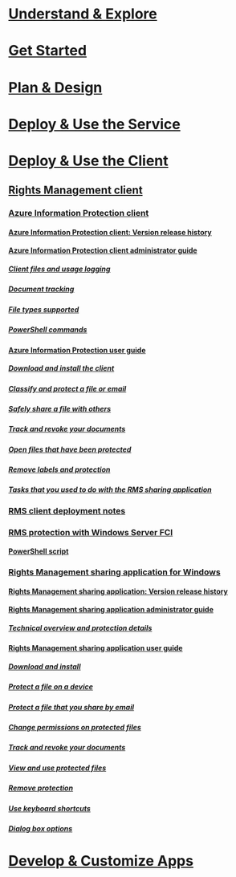 # [Understand & Explore](/information-protection/understand-explore/what-is-information-protection)
# [Get Started](/information-protection/get-started/requirements-azure-rms)
# [Plan & Design](/information-protection/plan-design/deployment-roadmap)
# [Deploy & Use the Service](/information-protection/deploy-use/activate-service)
# [Deploy & Use the Client](use-client.md)
## [Rights Management client](use-client.md)
### [Azure Information Protection client](AIP-client.md)
#### [Azure Information Protection client: Version release history](client-version-release-history.md)
#### [Azure Information Protection client administrator guide](client-admin-guide.md)
##### [Client files and usage logging](client-admin-guide-files-and-logging.md)
##### [Document tracking](client-admin-guide-document-tracking.md)
##### [File types supported](client-admin-guide-file-types.md)
##### [PowerShell commands](client-admin-guide-powershell.md)
#### [Azure Information Protection user guide](client-user-guide.md)
##### [Download and install the client](install-client-app.md)
##### [Classify and protect a file or email](client-classify-protect.md)
##### [Safely share a file with others](client-protect-share.md)
##### [Track and revoke your documents](client-track-revoke.md)
##### [Open files that have been protected](client-view-use-files.md)
##### [Remove labels and protection](client-remove-label-protection.md)
##### [Tasks that you used to do with the RMS sharing application](upgrade-client-app.md)
### [RMS client deployment notes](client-deployment-notes.md)
### [RMS protection with Windows Server FCI](configure-fci.md)
#### [PowerShell script](fci-script.md)
### [Rights Management sharing application for Windows](sharing-app-windows.md)
#### [Rights Management sharing application: Version release history](sharing-app-version-release-history.md)
#### [Rights Management sharing application administrator guide](sharing-app-admin-guide.md)
##### [Technical overview and protection details](sharing-app-admin-guide-technical.md)
#### [Rights Management sharing application user guide](sharing-app-user-guide.md)
##### [Download and install](install-sharing-app.md)
##### [Protect a file on a device](sharing-app-protect-in-place.md)
##### [Protect a file that you share by email](sharing-app-protect-by-email.md)
##### [Change permissions on protected files](sharing-app-reprotect-files.md)
##### [Track and revoke your documents](sharing-app-track-revoke.md)
##### [View and use protected files](sharing-app-view-use-files.md)
##### [Remove protection](sharing-app-remove-protection.md)
##### [Use keyboard shortcuts](sharing-app-keyboard-shortcuts.md)
##### [Dialog box options](sharing-app-dialog-box.md)
# [Develop & Customize Apps](/information-protection/develop/developers-guide)
